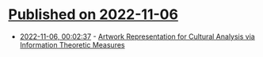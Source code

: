 # [Published on 2022-11-06](index.md)

* [2022-11-06, 00:02:37](https://news.ycombinator.com/item?id=33487273) - [Artwork Representation for Cultural Analysis via Information Theoretic Measures](https://www.mdpi.com/1099-4300/24/9/1175)
